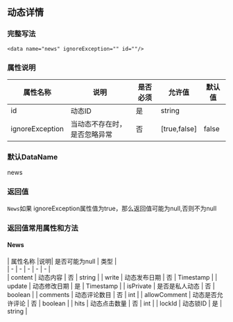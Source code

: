 ## 动态详情

### 完整写法
```
<data name="news" ignoreException="" id=""/>
```

### 属性说明
|  属性名称  |说明| 是否必须   | 允许值   | 默认值  |    
|  -  |  -  |  -  |  -  |  -  |
| id   | 动态ID   | 是   | string   |    |    
|  ignoreException  |  当动态不存在时，是否忽略异常  |  否  | [true,false]   |  false  |  

### 默认DataName
news

### 返回值
`News`如果 ignoreException属性值为true，那么返回值可能为null,否则不为null

### 返回值常用属性和方法

#### News
|  属性名称  |说明| 是否可能为null   | 类型  |    
|  -  |  -  |  -  |  -  |  -  |      
|  content  |  动态内容  |  否  | string  | 
|  write  | 动态发布日期  |  否  | Timestamp  |
|  update  | 动态修改日期  |  是  | Timestamp  |
|  isPrivate  | 是否是私人动态  |  否  | boolean  |
|  comments  | 动态评论数目 |  否  | int  |
|  allowComment  | 动态是否允许评论 |  否  | boolean  |
|  hits  | 动态点击数量 |  否  | int  |
|  lockId  | 动态锁ID |  是  | string  |